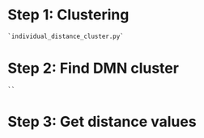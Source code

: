 # Step 1: Clustering #

	`individual_distance_cluster.py`

# Step 2: Find DMN cluster #

	``

# Step 3: Get distance values #


